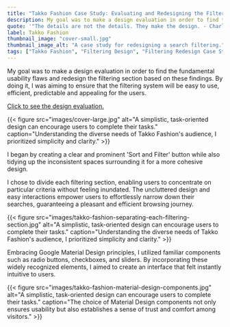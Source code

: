 ```yaml
---
title: "Takko Fashion Case Study: Evaluating and Redesigning the Filtering Section"
description: My goal was to make a design evaluation in order to find the fundamental usability flaws and redesign the filtering section based on these findings.
quote: '"The details are not the details. They make the design. - Charles Eames'
label: Takko Fashion
thumbnail_image: "cover-small.jpg"
thumbnail_image_alt: "A case study for redesigning a search filtering."
tags: ["Takko Fashion", "Filtering Design", "Filtering Redesign Case Study", "Instant Filtering Design", "Bulk Filtering Design", "Advanced Filtering"]
---
```



My goal was to make a design evaluation in order to find the fundamental usability flaws and redesign the filtering section based on these findings. By doing it, I was aiming to ensure that the filtering system will be easy to use, efficient, predictable and appealing for the users.

[Click to see the design evaluation.](https://selfishprimate.notion.site/Takko-Fashion-Evaluating-the-Filtering-Section-b9bd5c55e47b4d6c85639050d59dba06?pvs=4)

{{< figure
    src="images/cover-large.jpg"
    alt="A simplistic, task-oriented design can encourage users to complete their tasks."
    caption="Understanding the diverse needs of Takko Fashion's audience, I prioritized simplicity and clarity." >}}

I began by creating a clear and prominent 'Sort and Filter' button while also tidying up the inconsistent spaces surrounding it for a more cohesive design.

I chose to divide each filtering section, enabling users to concentrate on particular criteria without feeling inundated. The uncluttered design and easy interactions empower users to effortlessly narrow down their searches, guaranteeing a pleasant and efficient browsing journey.

{{< figure
    src="images/takko-fashion-separating-each-filtering-section.jpg"
    alt="A simplistic, task-oriented design can encourage users to complete their tasks."
    caption="Understanding the diverse needs of Takko Fashion's audience, I prioritized simplicity and clarity." >}}

Embracing Google Material Design principles, I utilized familiar components such as radio buttons, checkboxes, and sliders. By incorporating these widely recognized elements, I aimed to create an interface that felt instantly intuitive to users.

{{< figure
    src="images/takko-fashion-material-design-components.jpg"
    alt="A simplistic, task-oriented design can encourage users to complete their tasks."
    caption="The choice of Material Design components not only ensures usability but also establishes a sense of trust and comfort among visitors." >}}

